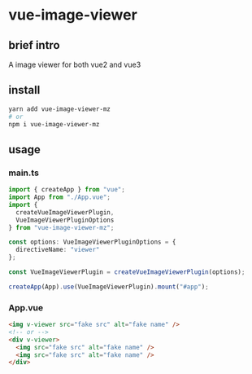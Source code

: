 # vue-image-viewer

## brief intro

A image viewer for both vue2 and vue3

## install

```bash
yarn add vue-image-viewer-mz
# or
npm i vue-image-viewer-mz
```

## usage

### main.ts

```ts
import { createApp } from "vue";
import App from "./App.vue";
import {
  createVueImageViewerPlugin,
  VueImageViewerPluginOptions
} from "vue-image-viewer-mz";

const options: VueImageViewerPluginOptions = {
  directiveName: "viewer"
};

const VueImageViewerPlugin = createVueImageViewerPlugin(options);

createApp(App).use(VueImageViewerPlugin).mount("#app");
```

### App.vue

```html
<img v-viewer src="fake src" alt="fake name" />
<!-- or -->
<div v-viewer>
  <img src="fake src" alt="fake name" />
  <img src="fake src" alt="fake name" />
</div>
```
